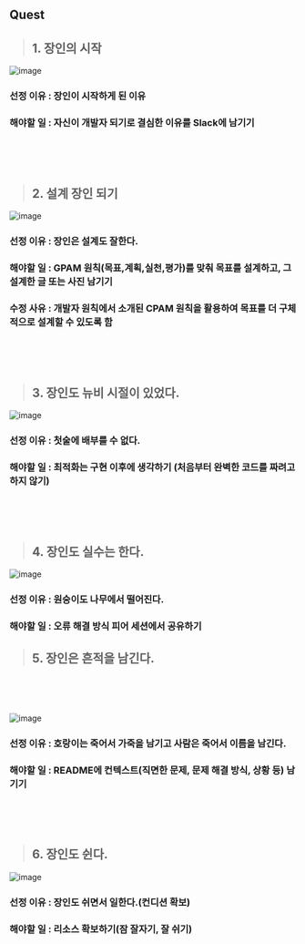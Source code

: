 ## Quest

> ## 1. 장인의 시작

![image](https://github.com/user-attachments/assets/554df91f-8dab-4cba-87e6-717d147d51f8)
### 선정 이유 : 장인이 시작하게 된 이유
### 해야할 일 : 자신이 개발자 되기로 결심한 이유를 Slack에 남기기

<br><br><br>

> ## 2. 설계 장인 되기

![image](https://github.com/user-attachments/assets/add50c8c-c598-42ac-95d9-a66dddd54fc5)
### 선정 이유 : 장인은 설계도 잘한다.
### 해야할 일 : GPAM 원칙(목표,계획,실천,평가)를 맞춰 목표를 설계하고, 그 설계한 글 또는 사진 남기기
### 수정 사유 : 개발자 원칙에서 소개된 CPAM 원칙을 활용하여 목표를 더 구체적으로 설계할 수 있도록 함

<br><br><br>

> ## 3. 장인도 뉴비 시절이 있었다.

![image](https://github.com/user-attachments/assets/cdcee383-d571-46c6-a04f-cb3fe1385e3a)
### 선정 이유 : 첫술에 배부를 수 없다.
### 해야할 일 : 최적화는 구현 이후에 생각하기 (처음부터 완벽한 코드를 짜려고 하지 않기)

<br><br><br>

> ## 4. 장인도 실수는 한다.

![image](https://github.com/user-attachments/assets/11bc940e-6ed0-4507-8020-4af38b25283d)
### 선정 이유 : 원숭이도 나무에서 떨어진다.
### 해야할 일 : 오류 해결 방식 피어 세션에서 공유하기

> ## 5. 장인은 흔적을 남긴다.

<br><br><br>

![image](https://github.com/user-attachments/assets/f5f10660-985e-40e7-b4cb-db363d061f1d)
### 선정 이유 : 호랑이는 죽어서 가죽을 남기고 사람은 죽어서 이름을 남긴다.
### 해야할 일 : README에 컨텍스트(직면한 문제, 문제 해결 방식, 상황 등) 남기기

<br><br><br>

> ## 6. 장인도 쉰다.

![image](https://github.com/user-attachments/assets/7a489744-f13b-4e97-b8a7-3a19adc1aa18)
### 선정 이유 : 장인도 쉬면서 일한다.(컨디션 확보)
### 해야할 일 : 리소스 확보하기(잠 잘자기, 잘 쉬기)
